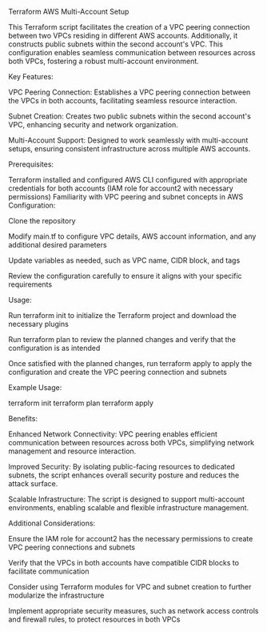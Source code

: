Terraform AWS Multi-Account Setup

This Terraform script facilitates the creation of a VPC peering connection between two VPCs residing in different AWS accounts. Additionally, it constructs public subnets within the second account's VPC. This configuration enables seamless communication between resources across both VPCs, fostering a robust multi-account environment.


Key Features:

VPC Peering Connection: Establishes a VPC peering connection between the VPCs in both accounts, facilitating seamless resource interaction.

Subnet Creation: Creates two public subnets within the second account's VPC, enhancing security and network organization.

Multi-Account Support: Designed to work seamlessly with multi-account setups, ensuring consistent infrastructure across multiple AWS accounts.

Prerequisites:

Terraform installed and configured
AWS CLI configured with appropriate credentials for both accounts (IAM role for account2 with necessary permissions)
Familiarity with VPC peering and subnet concepts in AWS
Configuration:

Clone the repository

Modify main.tf to configure VPC details, AWS account information, and any additional desired parameters

Update variables as needed, such as VPC name, CIDR block, and tags

Review the configuration carefully to ensure it aligns with your specific requirements

Usage:

Run terraform init to initialize the Terraform project and download the necessary plugins

Run terraform plan to review the planned changes and verify that the configuration is as intended

Once satisfied with the planned changes, run terraform apply to apply the configuration and create the VPC peering connection and subnets

Example Usage:

terraform init
terraform plan
terraform apply


Benefits:

Enhanced Network Connectivity: VPC peering enables efficient communication between resources across both VPCs, simplifying network management and resource interaction.

Improved Security: By isolating public-facing resources to dedicated subnets, the script enhances overall security posture and reduces the attack surface.

Scalable Infrastructure: The script is designed to support multi-account environments, enabling scalable and flexible infrastructure management.

Additional Considerations:

Ensure the IAM role for account2 has the necessary permissions to create VPC peering connections and subnets

Verify that the VPCs in both accounts have compatible CIDR blocks to facilitate communication

Consider using Terraform modules for VPC and subnet creation to further modularize the infrastructure

Implement appropriate security measures, such as network access controls and firewall rules, to protect resources in both VPCs
